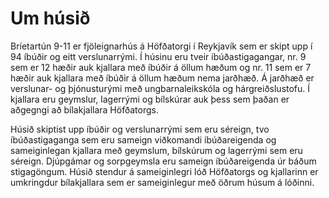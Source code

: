 # Um húsið
Bríetartún 9-11 er fjöleignarhús á Höfðatorgi í Reykjavík sem er skipt upp í 94 íbúðir og eitt verslunarrými. Í húsinu eru tveir íbúðastigagangar, nr. 9 sem er 12 hæðir auk kjallara með íbúðir á öllum hæðum og nr. 11 sem er 7 hæðir auk kjallara með íbúðir á öllum hæðum nema jarðhæð. Á jarðhæð er verslunar- og þjónusturými með ungbarnaleikskóla og hárgreiðslustofu. Í kjallara eru geymslur, lagerrými og bílskúrar auk þess sem þaðan er aðgegngi að bílakjallara Höfðatorgs.

Húsið skiptist upp íbúðir og verslunarrými sem eru séreign, tvo íbúðastigaganga sem eru sameign viðkomandi íbúðareigenda og sameiginlegan kjallara með geymslum, bílskúrum og lagerrými sem eru séreign. Djúpgámar og sorpgeymsla eru sameign íbúðareigenda úr báðum stigagöngum. Húsið stendur á sameiginlegri lóð Höfðatorgs og kjallarinn er umkringdur bílakjallara sem er sameiginlegur með öðrum húsum á lóðinni.

